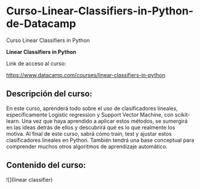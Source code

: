 # Curso-Linear-Classifiers-in-Python-de-Datacamp
Curso Linear Classifiers in Python 


**Linear Classifiers in Python**

Link de acceso al curso:  

https://www.datacamp.com/courses/linear-classifiers-in-python

## Descripción del curso:

En este curso, aprenderá todo sobre el uso de clasificadores lineales, específicamente Logistic regression y Support Vector Machine, con scikit-learn. Una vez que haya aprendido a aplicar estos métodos, se sumergirá en las ideas detrás de ellos y descubrirá qué es lo que realmente los motiva. Al final de este curso, sabrá cómo train, test y ajustar estos clasificadores lineales en Python. También tendrá una base conceptual para comprender muchos otros algoritmos de aprendizaje automático.

## Contenido del curso:
![](linear classifier)











